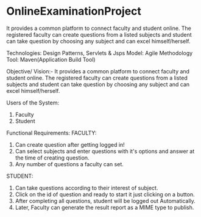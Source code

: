 # OnlineExaminationProject

It provides a common platform to connect faculty and student online. The registered faculty can create questions from a listed subjects and student can take question by choosing any subject and can excel himself/herself.

Technologies: 
Design Patterns, Servlets & Jsps
Model:
Agile Methodology
Tool:
Maven(Application Build Tool)


Objective/ Vision:-
It provides a common platform to connect faculty and student online. The registered faculty can create questions from a listed subjects and student can take question by choosing any subject and can excel himself/herself.

Users of the System:
1.	Faculty
2.	Student

Functional Requirements:
FACULTY: 
1.	Can create question after getting logged in!
2.	Can select subjects and enter questions with it's options and answer at the time of creating 
question.
3.	Any number of questions a faculty can set.

STUDENT:
1.	Can take questions according to their interest of subject.
2.	Click on the id of question and ready to start it just clicking on a button.
3.	After completing all questions, student will be logged out Automatically.
4.	Later, Faculty can generate the result report as a MIME type to publish.

